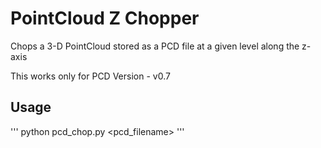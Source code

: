 # PointCloud Z Chopper
Chops a 3-D PointCloud stored as a PCD file at a given level along the z-axis

This works only for PCD Version - v0.7

## Usage
'''
python pcd_chop.py <pcd_filename> <level>
'''
